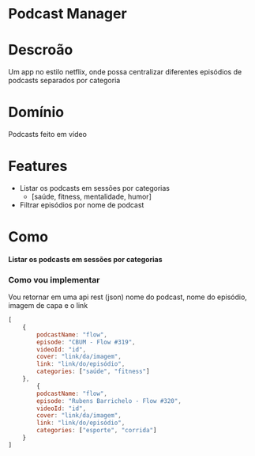 # Podcast Manager

# Descroão
Um app no estilo netflix, onde possa centralizar diferentes episódios de podcasts separados por categoria

# Domínio
Podcasts feito em vídeo

# Features
- Listar os podcasts em sessões por categorias
  - [saúde, fitness, mentalidade, humor]
- Filtrar episódios por nome de podcast

# Como

#### Listar os podcasts em sessões por categorias

### Como vou implementar
Vou retornar em uma api rest (json) nome do podcast, nome do episódio, imagem de capa e o link

```js
[
    {
        podcastName: "flow",
        episode: "CBUM - Flow #319",
        videoId: "id",
        cover: "link/da/imagem",
        link: "link/do/episódio",
        categories: ["saúde", "fitness"]
    },
        {
        podcastName: "flow",
        episode: "Rubens Barrichelo - Flow #320",
        videoId: "id",
        cover: "link/da/imagem",
        link: "link/do/episódio",
        categories: ["esporte", "corrida"]
    }
]
```